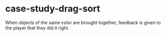 # case-study-drag-sort
When objects of the same color are brought together, feedback is given to the player that they did it right.
